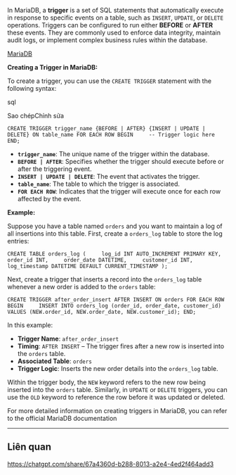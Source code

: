 
In MariaDB, a **trigger** is a set of SQL statements that automatically execute in response to specific events on a table, such as `INSERT`, `UPDATE`, or `DELETE` operations. Triggers can be configured to run either **BEFORE** or **AFTER** these events. They are commonly used to enforce data integrity, maintain audit logs, or implement complex business rules within the database.

[MariaDB](https://mariadb.com/kb/en/trigger-overview/?utm_source=chatgpt.com)

**Creating a Trigger in MariaDB:**

To create a trigger, you can use the `CREATE TRIGGER` statement with the following syntax:

sql

Sao chépChỉnh sửa

`CREATE TRIGGER trigger_name {BEFORE | AFTER} {INSERT | UPDATE | DELETE} ON table_name FOR EACH ROW BEGIN     -- Trigger logic here END;`

- **`trigger_name`**: The unique name of the trigger within the database.
- **`BEFORE | AFTER`**: Specifies whether the trigger should execute before or after the triggering event.
- **`INSERT | UPDATE | DELETE`**: The event that activates the trigger.
- **`table_name`**: The table to which the trigger is associated.
- **`FOR EACH ROW`**: Indicates that the trigger will execute once for each row affected by the event.

**Example:**

Suppose you have a table named `orders` and you want to maintain a log of all insertions into this table. First, create a `orders_log` table to store the log entries:

`CREATE TABLE orders_log (     log_id INT AUTO_INCREMENT PRIMARY KEY,     order_id INT,     order_date DATETIME,     customer_id INT,     log_timestamp DATETIME DEFAULT CURRENT_TIMESTAMP );`

Next, create a trigger that inserts a record into the `orders_log` table whenever a new order is added to the `orders` table:


`CREATE TRIGGER after_order_insert AFTER INSERT ON orders FOR EACH ROW BEGIN     INSERT INTO orders_log (order_id, order_date, customer_id)     VALUES (NEW.order_id, NEW.order_date, NEW.customer_id); END;`

In this example:

- **Trigger Name**: `after_order_insert`
- **Timing**: `AFTER INSERT` – The trigger fires after a new row is inserted into the `orders` table.
- **Associated Table**: `orders`
- **Trigger Logic**: Inserts the new order details into the `orders_log` table.

Within the trigger body, the `NEW` keyword refers to the new row being inserted into the `orders` table. Similarly, in `UPDATE` or `DELETE` triggers, you can use the `OLD` keyword to reference the row before it was updated or deleted.

For more detailed information on creating triggers in MariaDB, you can refer to the official MariaDB documentation





---
## Liên quan

https://chatgpt.com/share/67a4360d-b288-8013-a2e4-4ed2f464add3